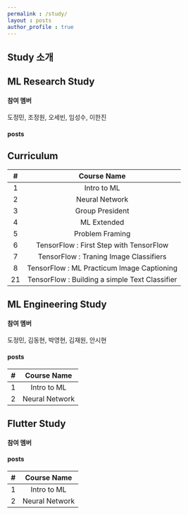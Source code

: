 ```yaml
---
permalink : /study/
layout : posts 
author_profile : true
---
```


## Study 소개

## ML Research Study
#### 참여 멤버
도정민, 조정원, 오세빈, 임성수, 이한진

#### posts
## Curriculum 

|#|Course Name|
|:-------:|:--------:|
| 1 | Intro to ML |
| 2 | Neural Network
| 3 | Group President
| 4 | ML Extended
| 5 | Problem Framing
| 6 | TensorFlow : First Step with TensorFlow
| 7 | TensorFlow : Traning Image Classifiers
| 8 | TensorFlow : ML Practicum Image Captioning
| 21 | TensorFlow : Building a simple Text Classifier


## ML Engineering Study
#### 참여 멤버
도정민, 김동현, 박영현, 김재원, 안시현

#### posts
|#|Course Name|
|:-------:|:--------:|
| 1 | Intro to ML |
| 2 | Neural Network


## Flutter Study
#### 참여 멤버

#### posts
|#|Course Name|
|:-------:|:--------:|
| 1 | Intro to ML |
| 2 | Neural Network
